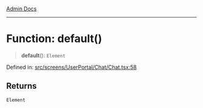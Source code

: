 [Admin Docs](/)

***

# Function: default()

> **default**(): `Element`

Defined in: [src/screens/UserPortal/Chat/Chat.tsx:58](https://github.com/PalisadoesFoundation/talawa-admin/blob/main/src/screens/UserPortal/Chat/Chat.tsx#L58)

## Returns

`Element`
